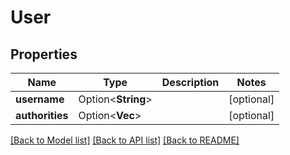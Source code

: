 # User

## Properties

Name | Type | Description | Notes
------------ | ------------- | ------------- | -------------
**username** | Option<**String**> |  | [optional]
**authorities** | Option<**Vec<String>**> |  | [optional]

[[Back to Model list]](../README.md#documentation-for-models) [[Back to API list]](../README.md#documentation-for-api-endpoints) [[Back to README]](../README.md)


